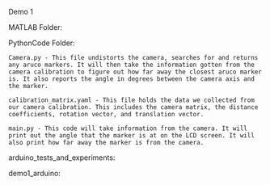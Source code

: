Demo 1

MATLAB Folder:

PythonCode Folder:
    
    Camera.py - This file undistorts the camera, searches for and returns any aruco markers. It will then take the information gotten from the camera calibration to figure out how far away the closest aruco marker is. It also reports the angle in degrees between the camera axis and the marker.
    
    calibration_matrix.yaml - This file holds the data we collected from our camera calibration. This includes the camera matrix, the distance coefficients, rotation vector, and translation vector.
    
    main.py - This code will take information from the camera. It will print out the angle that the marker is at on the LCD screen. It will also print how far away the marker is from the camera.

arduino_tests_and_experiments:

demo1_arduino:
